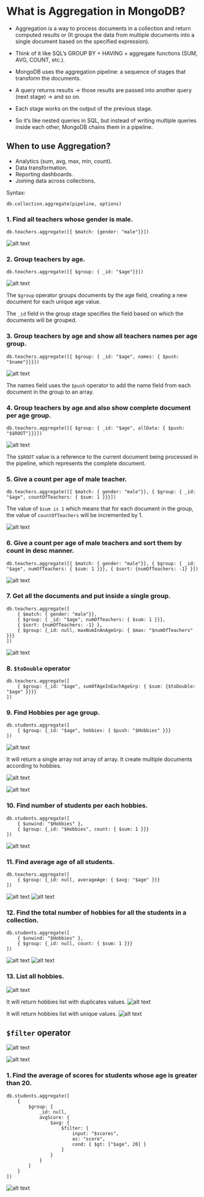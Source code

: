 # What is Aggregation in MongoDB?

- Aggregation is a way to process documents in a collection and return computed results or (It groups the data from multiple documents into a single document based on the specified expression).
- Think of it like SQL’s GROUP BY + HAVING + aggregate functions (SUM, AVG, COUNT, etc.).
- MongoDB uses the aggregation pipeline: a sequence of stages that transform the documents.

- A query returns results → those results are passed into another query (next stage) → and so on.
- Each stage works on the output of the previous stage.
- So it’s like nested queries in SQL, but instead of writing multiple queries inside each other, MongoDB chains them in a pipeline.

## When to use Aggregation?

- Analytics (sum, avg, max, min, count).
- Data transformation.
- Reporting dashboards.
- Joining data across collections.

Syntax:
```
db.collection.aggregate(pipeline, options)
```


### 1. Find all teachers whose gender is male.
```
db.teachers.aggregate([{ $match: {gender: "male"}}])
```
![alt text](image.png)

### 2. Group teachers by age.
```
db.teachers.aggregate([{ $group: { _id: "$age"}}])
```
![alt text](image-1.png)

The `$group` operator groups documents by the age field, creating a new document for each unique age value.

The `_id` field in the group stage specifies the field based on which the documents will be grouped.

### 3. Group teachers by age and show all teachers names per age group.
```
db.teachers.aggregate([{ $group: { _id: "$age", names: { $push: "$name"}}}])
```
![alt text](image-2.png)

The names field uses the `$push` operator to add the name field from each document in the group to an array.

### 4. Group teachers by age and also show complete document per age group.
```
db.teachers.aggregate([{ $group: { _id: "$age", allData: { $push: "$$ROOT"}}}])
```
![alt text](image-3.png)

The `$$ROOT` value is a reference to the current document being processed in the pipeline, which represents the complete document.

### 5. Give a count per age of male teacher.
```
db.teachers.aggregate([{ $match: { gender: "male"}}, { $group: { _id: "$age", countOfTeachers: { $sum: 1 }}}])
```

The value of `$sum is 1` which means that for each document in the group, the value of `countOfTeachers` will be incremented by 1.

![alt text](image-4.png)

### 6. Give a count per age of male teachers and sort them by count in desc manner.
```
db.teachers.aggregate([{ $match: { gender: "male"}}, { $group: { _id: "$age", numOfTeachers: { $sum: 1 }}}, { $sort: {numOfTeachers: -1} }])
```
![alt text](image-5.png)

### 7. Get all the documents and put inside a single group.
```
db.teachers.aggregate([
    { $match: { gender: "male"}},
    { $group: { _id: "$age", numOfTeachers: { $sum: 1 }}},
    { $sort: {numOfTeachers: -1} },
    { $group: {_id: null, maxNumInAnAgeGrp: { $max: "$numOfTeachers" }}}
])
```
![alt text](image-6.png)

### 8. `$toDouble` operator
```
db.teachers.aggregate([
    { $group: {_id: "$age", sumOfAgeInEachAgeGrp: { $sum: {$toDouble: "$age" }}}}
])
```

### 9. Find Hobbies per age group.
```
db.students.aggregate([
    { $group: {_id: "$age", hobbies: { $push: "$Hobbies" }}}
])
```
![alt text](image-7.png)

It will return a single array not array of array. It create multiple documents according to hobbies.

![alt text](image-8.png)

![alt text](image-9.png)

### 10. Find number of students per each hobbies.
```
db.students.aggregate([
    { $unwind: "$Hobbies" },
    { $group: {_id: "$Hobbies", count: { $sum: 1 }}}
])
```
![alt text](image-10.png)

### 11. Find average age of all students.
```
db.teachers.aggregate([
    { $group: {_id: null, averageAge: { $avg: "$age" }}}
])
```
![alt text](image-11.png)
![alt text](image-12.png)

### 12. Find the total number of hobbies for all the students in a collection.
```
db.students.aggregate([
    { $unwind: "$Hobbies" },
    { $group: {_id: null, count: { $sum: 1 }}}
])
```
![alt text](image-13.png)
![alt text](image-14.png)

### 13. List all hobbies.
![alt text](image-15.png)

It will return hobbies list with duplicates values.
![alt text](image-16.png)

It will return hobbies list with unique values.
![alt text](image-17.png)

## `$filter` operator
![alt text](image-18.png)

![alt text](image-19.png)

### 1. Find the average of scores for students whose age is greater than 20.
```
db.students.aggregate([
    {
        $group: {
            _id: null,
            avgScore: {
                $avg: {
                    $filter: {
                        input: "$scores",
                        as: "score",
                        cond: { $gt: ["$age", 20] }
                    }
                }
            }
        }
    }
])
```
![alt text](image-20.png)